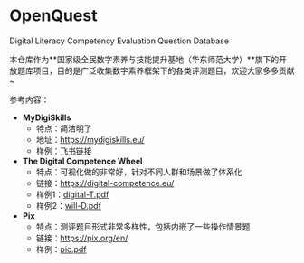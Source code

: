 # OpenQuest
Digital Literacy Competency Evaluation Question Database

本仓库作为**国家级全民数字素养与技能提升基地（华东师范大学）**旗下的开放题库项目，目的是广泛收集数字素养框架下的各类评测题目，欢迎大家多多贡献~

参考内容：
- **MyDigiSkills**
  - 特点：简洁明了
  - 地址：https://mydigiskills.eu/
  - 样例：[飞书链接](https://magzq53qj19.feishu.cn/wiki/QdckwNHBkigl96kkUrNc9pa9nag)
- **The Digital Competence Wheel**
  - 特点：可视化做的非常好，针对不同人群和场景做了体系化
  - 链接：https://digital-competence.eu/
  - 样例1：[digital-T.pdf](https://github.com/ECNU/OpenQuest/files/12268368/digital-T.pdf)
  - 样例2：[will-D.pdf](https://github.com/ECNU/OpenQuest/files/12268371/will-D.pdf)
- **Pix**
  - 特点：测评题目形式非常多样性，包括内嵌了一些操作情景题
  - 链接：https://pix.org/en/
  - 样例：[pic.pdf](https://github.com/ECNU/OpenQuest/files/12268397/pic.pdf)

